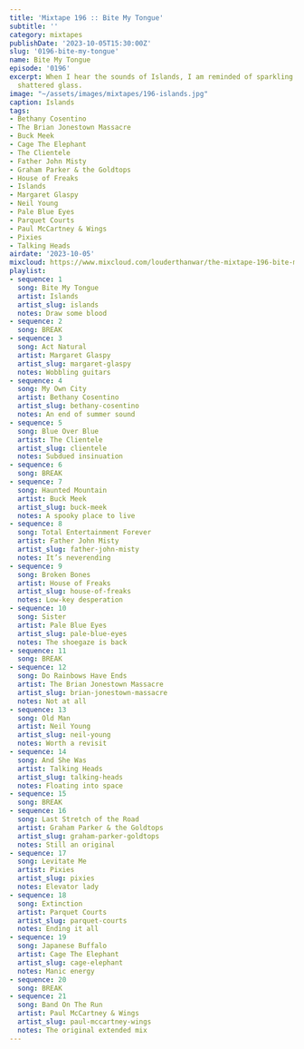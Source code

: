 ```yaml
---
title: 'Mixtape 196 :: Bite My Tongue'
subtitle: ''
category: mixtapes
publishDate: '2023-10-05T15:30:00Z'
slug: '0196-bite-my-tongue'
name: Bite My Tongue
episode: '0196'
excerpt: When I hear the sounds of Islands, I am reminded of sparkling diamonds and
  shattered glass.
image: "~/assets/images/mixtapes/196-islands.jpg"
caption: Islands
tags:
- Bethany Cosentino
- The Brian Jonestown Massacre
- Buck Meek
- Cage The Elephant
- The Clientele
- Father John Misty
- Graham Parker & the Goldtops
- House of Freaks
- Islands
- Margaret Glaspy
- Neil Young
- Pale Blue Eyes
- Parquet Courts
- Paul McCartney & Wings
- Pixies
- Talking Heads
airdate: '2023-10-05'
mixcloud: https://www.mixcloud.com/louderthanwar/the-mixtape-196-bite-my-tongue-2023-10-05/
playlist:
- sequence: 1
  song: Bite My Tongue
  artist: Islands
  artist_slug: islands
  notes: Draw some blood
- sequence: 2
  song: BREAK
- sequence: 3
  song: Act Natural
  artist: Margaret Glaspy
  artist_slug: margaret-glaspy
  notes: Wobbling guitars
- sequence: 4
  song: My Own City
  artist: Bethany Cosentino
  artist_slug: bethany-cosentino
  notes: An end of summer sound
- sequence: 5
  song: Blue Over Blue
  artist: The Clientele
  artist_slug: clientele
  notes: Subdued insinuation
- sequence: 6
  song: BREAK
- sequence: 7
  song: Haunted Mountain
  artist: Buck Meek
  artist_slug: buck-meek
  notes: A spooky place to live
- sequence: 8
  song: Total Entertainment Forever
  artist: Father John Misty
  artist_slug: father-john-misty
  notes: It’s neverending
- sequence: 9
  song: Broken Bones
  artist: House of Freaks
  artist_slug: house-of-freaks
  notes: Low-key desperation
- sequence: 10
  song: Sister
  artist: Pale Blue Eyes
  artist_slug: pale-blue-eyes
  notes: The shoegaze is back
- sequence: 11
  song: BREAK
- sequence: 12
  song: Do Rainbows Have Ends
  artist: The Brian Jonestown Massacre
  artist_slug: brian-jonestown-massacre
  notes: Not at all
- sequence: 13
  song: Old Man
  artist: Neil Young
  artist_slug: neil-young
  notes: Worth a revisit
- sequence: 14
  song: And She Was
  artist: Talking Heads
  artist_slug: talking-heads
  notes: Floating into space
- sequence: 15
  song: BREAK
- sequence: 16
  song: Last Stretch of the Road
  artist: Graham Parker & the Goldtops
  artist_slug: graham-parker-goldtops
  notes: Still an original
- sequence: 17
  song: Levitate Me
  artist: Pixies
  artist_slug: pixies
  notes: Elevator lady
- sequence: 18
  song: Extinction
  artist: Parquet Courts
  artist_slug: parquet-courts
  notes: Ending it all
- sequence: 19
  song: Japanese Buffalo
  artist: Cage The Elephant
  artist_slug: cage-elephant
  notes: Manic energy
- sequence: 20
  song: BREAK
- sequence: 21
  song: Band On The Run
  artist: Paul McCartney & Wings
  artist_slug: paul-mccartney-wings
  notes: The original extended mix
---
```


